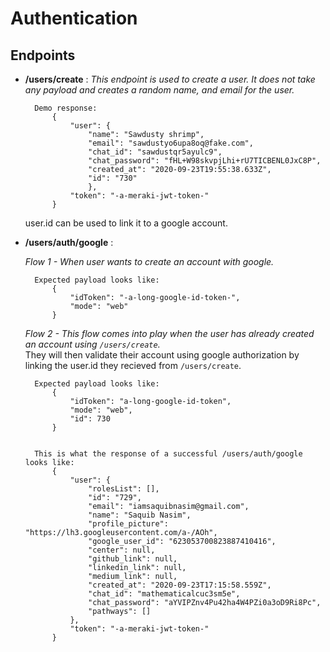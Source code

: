 # Authentication

## Endpoints

- **/users/create** : 
    *This endpoint is used to create a user.*
    *It does not take any payload and creates a random name, and email for the user.* 
    
        Demo response:
            {
                "user": {
                    "name": "Sawdusty shrimp",
                    "email": "sawdustyo6upa8oq@fake.com",
                    "chat_id": "sawdustqr5ayulc9",
                    "chat_password": "fHL+W98skvpjLhi+rU7TICBENL0JxC8P",
                    "created_at": "2020-09-23T19:55:38.633Z",
                    "id": "730"
                    },
                "token": "-a-meraki-jwt-token-"
            }        
    user.id can be used to link it to a google account.



- **/users/auth/google** :

    *Flow 1 - When user wants to create an account with google.*

        Expected payload looks like:
            {
                "idToken": "-a-long-google-id-token-",
                "mode": "web"
            }
    
    *Flow 2 - This flow comes into play when the user has already created an account using `/users/create`.*<br/> 
    They will then validate their account using google authorization 
    by linking the user.id they recieved from `/users/create`. 
    
        Expected payload looks like:         
            {
                "idToken": "a-long-google-id-token",
                "mode": "web",
                "id": 730
            }

        
        This is what the response of a successful /users/auth/google looks like:
            {
                "user": {
                    "rolesList": [],
                    "id": "729",
                    "email": "iamsaquibnasim@gmail.com",
                    "name": "Saquib Nasim",
                    "profile_picture": "https://lh3.googleusercontent.com/a-/AOh",
                    "google_user_id": "623053700823887410416",
                    "center": null,
                    "github_link": null,
                    "linkedin_link": null,
                    "medium_link": null,
                    "created_at": "2020-09-23T17:15:58.559Z",
                    "chat_id": "mathematicalcuc3sm5e",
                    "chat_password": "aYVIPZnv4Pu42ha4W4PZi0a3oD9Ri8Pc",
                    "pathways": []
                },
                "token": "-a-meraki-jwt-token-"
            }
